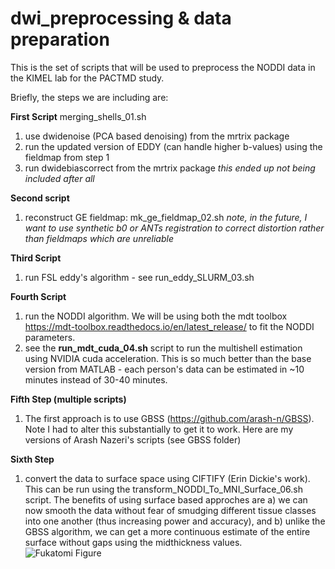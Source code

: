 # dwi_preprocessing & data preparation
This is the set of scripts that will be used to preprocess the NODDI data in the KIMEL lab for the PACTMD study.

Briefly, the steps we are including are:

**First Script** merging_shells_01.sh
1) use dwidenoise (PCA based denoising) from the mrtrix package
2) run the updated version of EDDY (can handle higher b-values) using the fieldmap from step 1
3) run dwidebiascorrect from the mrtrix package *this ended up not being included after all*

**Second script**
1) reconstruct GE fieldmap: mk_ge_fieldmap_02.sh
*note, in the future, I want to use  synthetic b0 or ANTs registration to correct distortion rather than fieldmaps which are unreliable*

**Third Script**
1) run FSL eddy's algorithm - see run_eddy_SLURM_03.sh

**Fourth Script**
1) run the NODDI algorithm.  We will be using both the mdt toolbox https://mdt-toolbox.readthedocs.io/en/latest_release/ to fit the NODDI parameters.
2) see the **run_mdt_cuda_04.sh** script to run the multishell estimation using NVIDIA cuda acceleration.  This is so much better than the base version from MATLAB - each person's data can be estimated in ~10 minutes instead of 30-40 minutes.



**Fifth Step (multiple scripts)**
1) The first approach is to use GBSS (https://github.com/arash-n/GBSS).  Note I had to alter this substantially to get it to work.  Here are my versions of Arash Nazeri's scripts (see GBSS folder)

**Sixth Step**
1) convert the data to surface space using CIFTIFY (Erin Dickie's work).  This can be run using the transform_NODDI_To_MNI_Surface_06.sh script.  The benefits of using surface based approches are a) we can now smooth the data without fear of smudging different tissue classes into one another (thus increasing power and accuracy), and b) unlike the GBSS algorithm, we can get a more continuous estimate of the entire surface without gaps using the midthickness values.  
<img src="/Figures/Fukatomi_2018.png"
     alt="Fukatomi Figure"
     style="float: left; margin-right: 10px;" />
